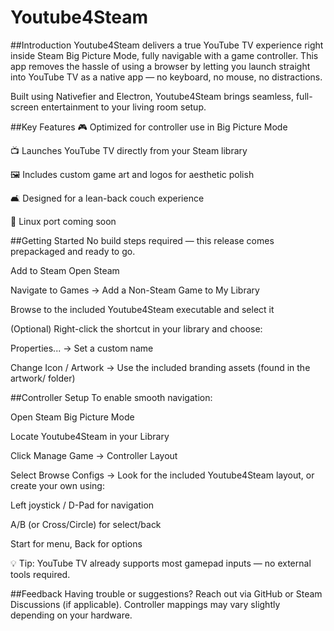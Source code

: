 # Youtube4Steam

##Introduction
Youtube4Steam delivers a true YouTube TV experience right inside Steam Big Picture Mode, fully navigable with a game controller. This app removes the hassle of using a browser by letting you launch straight into YouTube TV as a native app — no keyboard, no mouse, no distractions.

Built using Nativefier and Electron, Youtube4Steam brings seamless, full-screen entertainment to your living room setup.

##Key Features
🎮 Optimized for controller use in Big Picture Mode

📺 Launches YouTube TV directly from your Steam library

🖼️ Includes custom game art and logos for aesthetic polish

🛋️ Designed for a lean-back couch experience

🐧 Linux port coming soon

##Getting Started
No build steps required — this release comes prepackaged and ready to go.

Add to Steam
Open Steam

Navigate to Games → Add a Non-Steam Game to My Library

Browse to the included Youtube4Steam executable and select it

(Optional) Right-click the shortcut in your library and choose:

Properties... → Set a custom name

Change Icon / Artwork → Use the included branding assets (found in the artwork/ folder)

##Controller Setup
To enable smooth navigation:

Open Steam Big Picture Mode

Locate Youtube4Steam in your Library

Click Manage Game → Controller Layout

Select Browse Configs → Look for the included Youtube4Steam layout, or create your own using:

Left joystick / D-Pad for navigation

A/B (or Cross/Circle) for select/back

Start for menu, Back for options

💡 Tip: YouTube TV already supports most gamepad inputs — no external tools required.

##Feedback
Having trouble or suggestions? Reach out via GitHub or Steam Discussions (if applicable). Controller mappings may vary slightly depending on your hardware.
